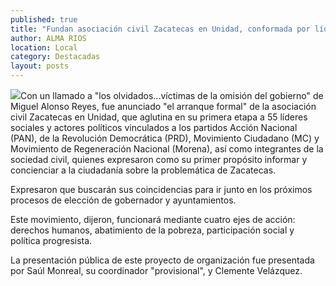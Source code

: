 ```yaml
---
published: true
title: "Fundan asociación civil Zacatecas en Unidad, conformada por líderes sociales y actores políticos"
author: ALMA RIOS
location: Local
category: Destacadas
layout: posts
---
```


![](http://i.imgur.com/xwBPKNNm.jpg)Con un llamado a "los olvidados...víctimas de la omisión del gobierno" de Miguel Alonso Reyes, fue anunciado "el arranque formal" de la asociación civil Zacatecas en Unidad, que aglutina en su primera etapa a 55 líderes sociales y actores políticos vinculados a los partidos Acción Nacional (PAN), de la Revolución Democrática (PRD), Movimiento Ciudadano (MC) y Movimiento de Regeneración Nacional (Morena), así como integrantes de la sociedad civil, quienes expresaron como su primer propósito informar y concienciar a la ciudadanía sobre la problemática de Zacatecas. 

Expresaron que buscarán sus coincidencias para ir junto en los próximos procesos de elección de gobernador y ayuntamientos. 

Este movimiento, dijeron, funcionará mediante cuatro ejes de acción: derechos humanos, abatimiento de la pobreza, participación social y política progresista.

La presentación pública de este proyecto de organización fue presentada por Saúl Monreal, su coordinador "provisional", y Clemente Velázquez.
